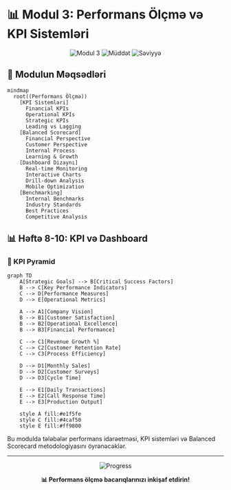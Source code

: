# 📊 Modul 3: Performans Ölçmə və KPI Sistemləri

<div align="center">

![Modul 3](https://img.shields.io/badge/Modul_3-Performans_Ölçmə-purple?style=for-the-badge&logo=chart-bar)
![Müddət](https://img.shields.io/badge/Müddət-3_Həftə-red?style=for-the-badge&logo=calendar)
![Səviyyə](https://img.shields.io/badge/Səviyyə-Qabaqcıl-gold?style=for-the-badge&logo=trophy)

</div>

## 🎯 Modulun Məqsədləri

```mermaid
mindmap
  root((Performans Ölçmə))
    [KPI Sistemləri]
      Financial KPIs
      Operational KPIs
      Strategic KPIs
      Leading vs Lagging
    [Balanced Scorecard]
      Financial Perspective
      Customer Perspective
      Internal Process
      Learning & Growth
    [Dashboard Dizaynı]
      Real-time Monitoring
      Interactive Charts
      Drill-down Analysis
      Mobile Optimization
    [Benchmarking]
      Internal Benchmarks
      Industry Standards
      Best Practices
      Competitive Analysis
```

## 📊 Həftə 8-10: KPI və Dashboard

### 🎯 KPI Pyramid

```mermaid
graph TD
    A[Strategic Goals] --> B[Critical Success Factors]
    B --> C[Key Performance Indicators]
    C --> D[Performance Measures]
    D --> E[Operational Metrics]
    
    A --> A1[Company Vision]
    B --> B1[Customer Satisfaction]
    B --> B2[Operational Excellence]
    B --> B3[Financial Performance]
    
    C --> C1[Revenue Growth %]
    C --> C2[Customer Retention Rate]
    C --> C3[Process Efficiency]
    
    D --> D1[Monthly Sales]
    D --> D2[Customer Surveys]
    D --> D3[Cycle Time]
    
    E --> E1[Daily Transactions]
    E --> E2[Call Response Time]
    E --> E3[Production Output]
    
    style A fill:#e1f5fe
    style C fill:#4caf50
    style E fill:#ff9800
```

Bu modulda tələbələr performans idarəetməsi, KPI sistemləri və Balanced Scorecard metodologiyasını öyrənəcəklər.

---

<div align="center">

![Progress](https://img.shields.io/badge/Tərəqqi-100%25-brightgreen?style=for-the-badge)

**📊 Performans ölçmə bacarıqlarınızı inkişaf etdirin!**

</div> 